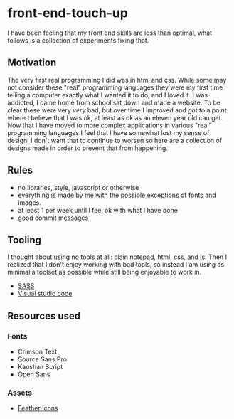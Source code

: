 # front-end-touch-up

I have been feeling that my front end skills are less than optimal, what follows is a collection of experiments fixing that.


## Motivation

The very first real programming I did was in html and css. While some may not consider these "real" programming languages they were my first time telling a computer exactly what I wanted it to do, and I loved it. I was addicted, I came home from school sat down and made a website. To be clear these were very *very* bad, but over time I improved and got to a point where I believe that I was ok, at least as ok as an eleven year old can get. Now that I have moved to more complex applications in various "real" programming languages I feel that I have somewhat lost my sense of design. I don't want that to continue to worsen so here are a collection of designs made in order to prevent that from happening.


## Rules

- no libraries, style, javascript or otherwise
- everything is made by me with the possible exceptions of fonts and images.
- at least 1 per week until I feel ok with what I have done
- good commit messages


## Tooling

I thought about using no tools at all: plain notepad, html, css, and js. Then I realized that I don't enjoy working with bad tools, so instead I am using as minimal a toolset as possible while still being enjoyable to work in.

- [SASS](https://sass-lang.com/)
- [Visual studio code](https://code.visualstudio.com/)


## Resources used

### Fonts

- Crimson Text
- Source Sans Pro
- Kaushan Script
- Open Sans

### Assets
- [Feather Icons](https://github.com/feathericons/feather)